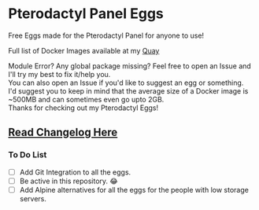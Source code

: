 
# Pterodactyl Panel Eggs

Free Eggs made for the Pterodactyl Panel for anyone to use!  

Full list of Docker Images available at my [Quay](https://quay.io/repository/yajtpg/pterodactyl-images?tab=tags)  

Module Error? Any global package missing? Feel free to open an Issue and I'll try my best to fix it/help you.  
You can also open an Issue if you'd like to suggest an egg or something.  
I'd suggest you to keep in mind that the average size of a Docker image is ~500MB and can sometimes even go upto 2GB.  
Thanks for checking out my Pterodactyl Eggs!  

## [Read Changelog Here](CHANGELOG.md)

### To Do List

- [ ] Add Git Integration to all the eggs.
- [ ] Be active in this repository. 😂
- [ ] Add Alpine alternatives for all the eggs for the people with low storage servers.
